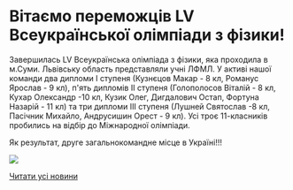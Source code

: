 # Вітаємо переможців LV Всеукраїнської олімпіади з фізики!

Завершилась LV Всеукраїнська олімпіада з фізики, яка проходила в м.Суми. Львівську область представляли учні ЛФМЛ. У активі нашої команди два дипломи І ступеня (Кузнєцов Макар - 8 кл, Романус Ярослав - 9 кл), п'ять дипломів ІІ ступеня (Голополосов Віталій - 8 кл, Кухар Олександр -10 кл, Кузик Олег, Дигдалович Остап, Фортуна Назарій - 11 кл) та три дипломи ІІІ ступеня (Лушней Святослав -8 кл, Пасічник Михайло, Андрусишин Орест - 9 кл). Усі троє 11-класників пробились на відбір до Міжнародної олімпіади.

Як результат, друге загальнокомандне місце в Україні!!!

![](/images/blog/вітаємо-переможців-lv-всеукраїнської-олімпіади-з-фізики/29871875_2135888376437592_4666210449703904176_o.jpg)

[Читати усі новини](/news)

